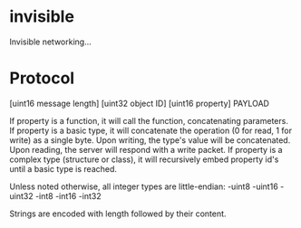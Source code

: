 invisible
=========

Invisible networking...

Protocol
=========

[uint16 message length] [uint32 object ID] [uint16 property] PAYLOAD

If property is a function, it will call the function, concatenating parameters.
If property is a basic type, it will concatenate the operation (0 for read, 1 for write) as a single byte. Upon writing, the type's value will be concatenated. Upon reading, the server will respond with a write packet.
If property is a complex type (structure or class), it will recursively embed property id's until a basic type is reached.

Unless noted otherwise, all integer types are little-endian:
-uint8
-uint16
-uint32
-int8
-int16
-int32

Strings are encoded with length followed by their content.
